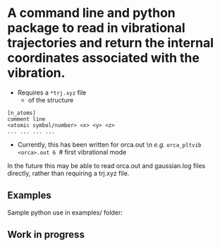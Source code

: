 # A command line and python package to read in vibrational trajectories and return the internal coordinates associated with the vibration.

- Requires a ```*trj.xyz``` file
  - of the structure
```
[n_atoms]
comment line
<atomic symbol/number> <x> <y> <z>
... ... ... ... 
```
- Currently, this has been written for orca.out
\n _e.g._ ```orca_pltvib <orca>.out 6 ```# first vibrational mode

In the future this may be able to read orca.out and gaussian.log files directly, rather than requiring a trj.xyz file.

## Examples 
Sample python use in examples/ folder:

## Work in progress
